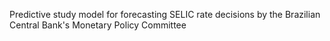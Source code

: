 Predictive study model for forecasting SELIC rate decisions by the Brazilian Central Bank's Monetary Policy Committee
